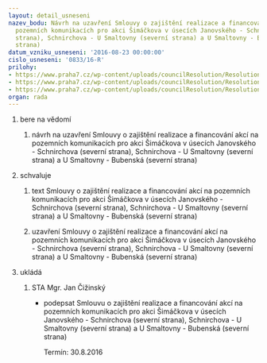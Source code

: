 ```yaml
---
layout: detail_usneseni
nazev_bodu: Návrh na uzavření Smlouvy o zajištění realizace a financování akcí na
  pozemních komunikacích pro akci Šimáčkova v úsecích Janovského - Schnirchova (severní
  strana), Schnirchova - U Smaltovny (severní strana) a U Smaltovny - Bubenská (severní
  strana)
datum_vzniku_usneseni: '2016-08-23 00:00:00'
cislo_usneseni: '0833/16-R'
prilohy:
- https://www.praha7.cz/wp-content/uploads/councilResolution/Resolutions/27967/export/Duvodovazprava~95286.docx
- https://www.praha7.cz/wp-content/uploads/councilResolution/Resolutions/27967/export/20160812_TSKSmlouvaSimackova2~95285.doc
- https://www.praha7.cz/wp-content/uploads/councilResolution/Resolutions/27967/export/export~298001.pdf
organ: rada
---
```

<OL class=urzList_view id=urzList>
<LI class=urzClass1><SPAN name="1">bere na vědomí</SPAN>
<OL class=urzOlClass>
<LI class=urzClass2 style="TEXT-ALIGN: left"><SPAN>
<P>návrh na uzavření Smlouvy o zajištění realizace a financování akcí na pozemních komunikacích pro akci Šimáčkova v úsecích Janovského - Schnirchova (severní strana), Schnirchova - U Smaltovny (severní strana) a U Smaltovny - Bubenská (severní strana)</P></SPAN></LI></OL></LI>
<LI class=urzClass1><SPAN name="24">schvaluje</SPAN>
<OL class=urzOlClass>
<LI class=urzClass2 style="TEXT-ALIGN: left"><SPAN>
<P>text&nbsp;Smlouvy o zajištění realizace a financování akcí na pozemních komunikacích pro akci Šimáčkova v úsecích Janovského - Schnirchova (severní strana), Schnirchova - U Smaltovny (severní strana) a U Smaltovny - Bubenská (severní strana)</P></SPAN></LI>
<LI class=urzClass2 style="TEXT-ALIGN: left"><SPAN>
<P>uzavření Smlouvy o zajištění realizace a financování akcí na pozemních komunikacích pro akci Šimáčkova v úsecích Janovského - Schnirchova (severní strana), Schnirchova - U Smaltovny (severní strana) a U Smaltovny - Bubenská (severní strana)</P></SPAN></LI></OL></LI>
<LI class=urzClass1 id=urzUkoly><SPAN name="1">ukládá</SPAN>
<OL class=urzOlClass>
<LI class=urzClass2><SPAN>
<P>STA Mgr. Jan Čižinský</P></SPAN>
<UL class=urzUlClass>
<LI class=urzClass3><SPAN>
<P>podepsat Smlouvu o zajištění realizace a financování akcí na pozemních komunikacích pro akci Šimáčkova v úsecích Janovského - Schnirchova (severní strana), Schnirchova - U Smaltovny (severní strana) a U Smaltovny - Bubenská (severní strana)</P></SPAN><SPAN class=urzUkolTermin>Termín:&nbsp;30.8.2016</SPAN></LI></UL></LI></OL></LI></OL>